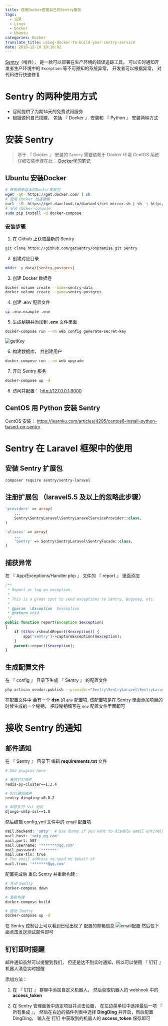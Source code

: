 ```yaml
---
title: 使用Docker搭建自己的Sentry服务
tags:
  - 记录
  - Linux
  - Docker
  - Ubuntu
categories: Docker
translate_title: using-docker-to-build-your-sentry-service
date: 2018-12-10 10:10:02
---
```


[Sentry](https://sentry.io/welcome/)（哨兵）， 是一款可以部署在生产环境的错误追踪工具， 可以实时通知开发者生产环境中的 `Exception` 等不可预知的系统异常， 开发者可以根据异常， 对代码进行快速修复

<!-- more -->

# Sentry 的两种使用方式
- 官网提供了为期14天的免费试用服务
- 根据源码自己搭建， 包括 『 Docker 』 安装和 『 Python 』 安装两种方式 

# 安装 Sentry
> 基于 『 Docker 』 安装的 `Sentry` 需要依赖于 Docker 环境
>  CentOS 系统详细安装步骤在此： [Docker学习笔记](https://kjh123.github.io/2018/06/30/Docker%E5%AD%A6%E4%B9%A0%E7%AC%94%E8%AE%B0/)

## Ubuntu 安装Docker
```bash line_number:false
# 获取最新版本的Docker安装包
wget -qO- https://get.docker.com/ | sh
# 使用 Docker 加速镜像
curl -sSL https://get.daocloud.io/daotools/set_mirror.sh | sh -s http://4031ebb7.m.daocloud.io
# 安装 docker-compose
sudo pip install -U docker-compose
```
### 安装步骤
1. 在 Github 上获取最新的 Sentry
```bash line_number:false
git clone https://github.com/getsentry/onpremise.git sentry
```

2. 创建对应目录
```bash line_number:false
mkdir -p data/{sentry,postgres}
```

3. 创建 Docker 数据卷
```bash line_number:false
docker volume create --name=sentry-data 
docker volume create --name=sentry-postgres
```

4. 创建 .env 配置文件
```bash line_number:false
cp .env.example .env
```

5. 生成秘钥并添加到 **.env** 文件里面
```bash line_number:false
docker-compose run --rm web config generate-secret-key
```
![getKey](/images/posts/37763440.jpg)

6. 构建数据库， 并创建用户 
```bash line_number:false
docker-compose run --rm web upgrade
```

7. 开启 Sentry 服务
```bash line_number:false
docker-compose up -d 
```

8. 访问并配置： http://127.0.0.1:9000

## CentOS 用 Python 安装 Sentry
CentOS 安装： https://learnku.com/articles/4295/centos6-install-python-based-on-sentry 

# Sentry 在 Laravel 框架中的使用

## 安装 Sentry 扩展包
```bash line_number:false
composer require sentry/sentry-laravel
```

## 注册扩展包 （laravel5.5 及以上的忽略此步骤）
```php :config/app.php 
'providers' => array(
    ...
    Sentry\SentryLaravel\SentryLaravelServiceProvider::class,
)

'aliases' => array(
    ...
    'Sentry' => Sentry\SentryLaravel\SentryFacade::class,
)
```

## 捕获异常
在 『 App/Exceptions/Handler.php 』 文件的 『 report 』 里面添加
```php :App/Exceptions/Handler.php first_line:29 mark:39-41
/**
 * Report or log an exception.
 *
 * This is a great spot to send exceptions to Sentry, Bugsnag, etc.
 *
 * @param  \Exception  $exception
 * @return void
 */
public function report(Exception $exception)
{
    if ($this->shouldReport($exception)) {
        app('sentry')->captureException($exception);
    }
    parent::report($exception);
}
```

## 生成配置文件
在 『 config 』 目录下生成 『 Sentry 』 的配置文件
```bash line_number:false
php artisan vendor:publish --provider="Sentry\SentryLaravel\SentryLaravelServiceProvider"
```

在配置文件中 会有一个 **dsn** 的 `env` 配置项, 该配置项是在 Sentry 
里面添加项目的时候生成的一个秘钥， 把该秘钥填写在 `env` 配置文件里面即可

# 接收 Sentry 的通知
## 邮件通知
在 『 Sentry 』 目录下 编辑 **requirements.txt** 文件
```bash :vim: Sentry/requirements.txt
# Add plugins here

# 兼容钉钉插件
redis-py-cluster==1.3.4

# 钉钉通知插件
sentry-dingding~=0.0.2

# 邮件支持 ssl 协议
django-smtp-ssl~=1.0
```

然后编辑 config.yml 文件中的 email 配置项
```bash first_line:10 
mail.backend: 'smtp'  # Use dummy if you want to disable email entirely
mail.host: 'smtp.qq.com'
mail.port: 587
mail.username: '*******@qq.com'
mail.password: '*******'
mail.use-tls: true
# The email address to send on behalf of
mail.from: '*******@qq.com'
```

配置完成后 重启 Sentry 并重新构建 :
```bash 
# 关闭 Sentry
docker-compose down

# 重新构建
docker-compose build

# 启动 Sentry
docker-compose up -d
```

在 Sentry 控制台上可以看到已经出现了 配置的邮箱信息
![email配置](/images/posts/41424988.jpg)
然后在下面点击发送测试邮件即可

## 钉钉即时提醒
邮件通知虽然可以提醒到我们， 但还是达不到实时通知，所以可以使用 『 钉钉 』机器人消息实时提醒

添加方法：
1.  在 『 钉钉 』 群聊中添加自定义机器人， 然后获取机器人的 webhook 中的 **access_token** 

2. 在 Sentry 管理面板中选定项目并点击设置， 在左边菜单栏中选择最后一项 『 所有集成 』，
然后在右边的插件列表中选择 **DingDing** 并开启，然后配置 DingDing， 输入在 钉钉 中获取到的机器人的 **access_token** 保存即可
